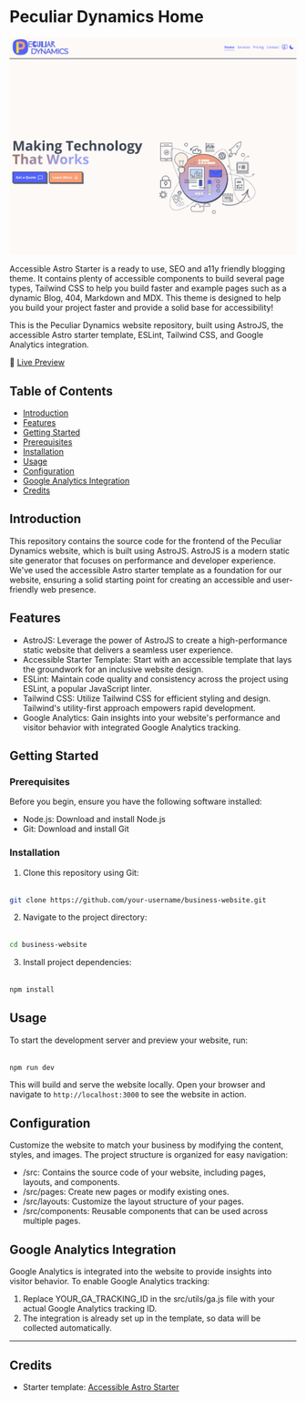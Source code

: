 # Peculiar Dynamics Home

![website-preview-image](./src/assets/img/homepage.png)

Accessible Astro Starter is a ready to use, SEO and a11y friendly blogging theme. It contains plenty of accessible components to build several page types, Tailwind CSS to help you build faster and example pages such as a dynamic Blog, 404, Markdown and MDX. This theme is designed to help you build your project faster and provide a solid base for accessibility!

This is the Peculiar Dynamics website repository, built using AstroJS, the accessible Astro starter template, ESLint, Tailwind CSS, and Google Analytics integration.

🚀 [Live Preview](https://peculiardynamics.co.uk/)

## Table of Contents

- [Introduction](#introduction)
- [Features](#features)
- [Getting Started](#getting-started)
- [Prerequisites](#prerequisites)
- [Installation](#installation)
- [Usage](#usage)
- [Configuration](#configuration)
- [Google Analytics Integration](#google-analytics-integration)
- [Credits](#credits)

## Introduction

This repository contains the source code for the frontend of the Peculiar Dynamics website, which is built using AstroJS. AstroJS is a modern static site generator that focuses on performance and developer experience. We've used the accessible Astro starter template as a foundation for our website, ensuring a solid starting point for creating an accessible and user-friendly web presence.

## Features

- AstroJS: Leverage the power of AstroJS to create a high-performance static website that delivers a seamless user experience.
- Accessible Starter Template: Start with an accessible template that lays the groundwork for an inclusive website design.
- ESLint: Maintain code quality and consistency across the project using ESLint, a popular JavaScript linter.
- Tailwind CSS: Utilize Tailwind CSS for efficient styling and design. Tailwind's utility-first approach empowers rapid development.
- Google Analytics: Gain insights into your website's performance and visitor behavior with integrated Google Analytics tracking.

## Getting Started

### Prerequisites

Before you begin, ensure you have the following software installed:

- Node.js: Download and install Node.js
- Git: Download and install Git

### Installation

1. Clone this repository using Git:

```bash

git clone https://github.com/your-username/business-website.git
```

2. Navigate to the project directory:

```bash

cd business-website
```

3. Install project dependencies:

```bash

npm install
```

## Usage

To start the development server and preview your website, run:

```bash

npm run dev
```

This will build and serve the website locally. Open your browser and navigate to `http://localhost:3000` to see the website in action.

## Configuration

Customize the website to match your business by modifying the content, styles, and images. The project structure is organized for easy navigation:

- /src: Contains the source code of your website, including pages, layouts, and components.
- /src/pages: Create new pages or modify existing ones.
- /src/layouts: Customize the layout structure of your pages.
- /src/components: Reusable components that can be used across multiple pages.

## Google Analytics Integration

Google Analytics is integrated into the website to provide insights into visitor behavior. To enable Google Analytics tracking:

1. Replace YOUR_GA_TRACKING_ID in the src/utils/ga.js file with your actual Google Analytics tracking ID.
2. The integration is already set up in the template, so data will be collected automatically.

---

## Credits

- Starter template: [Accessible Astro Starter](https://accessible-astro.dev/)

